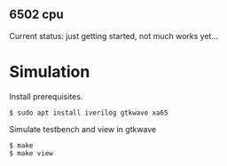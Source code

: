 
## 6502 cpu

Current status: just getting started, not much works yet...

# Simulation

Install prerequisites. 
```
$ sudo apt install iverilog gtkwave xa65
```

Simulate testbench and view in gtkwave
```
$ make 
$ make view
```

